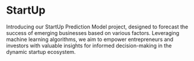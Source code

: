 # StartUp
Introducing our StartUp Prediction Model project, designed to forecast the success of emerging businesses based on various factors. Leveraging machine learning algorithms, we aim to empower entrepreneurs and investors with valuable insights for informed decision-making in the dynamic startup ecosystem.
